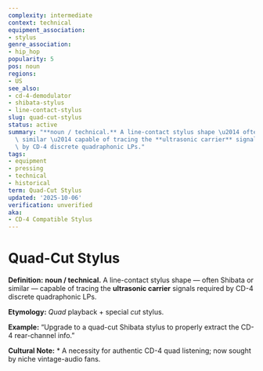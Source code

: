 ```yaml
---
complexity: intermediate
context: technical
equipment_association:
- stylus
genre_association:
- hip_hop
popularity: 5
pos: noun
regions:
- US
see_also:
- cd-4-demodulator
- shibata-stylus
- line-contact-stylus
slug: quad-cut-stylus
status: active
summary: "**noun / technical.** A line-contact stylus shape \u2014 often Shibata or\
  \ similar \u2014 capable of tracing the **ultrasonic carrier** signals required\
  \ by CD-4 discrete quadraphonic LPs."
tags:
- equipment
- pressing
- technical
- historical
term: Quad-Cut Stylus
updated: '2025-10-06'
verification: unverified
aka:
- CD-4 Compatible Stylus
---
```


# Quad-Cut Stylus

**Definition:** **noun / technical.** A line-contact stylus shape — often Shibata or similar — capable of tracing the **ultrasonic carrier** signals required by CD-4 discrete quadraphonic LPs.

**Etymology:** *Quad* playback + special *cut* stylus.

**Example:** “Upgrade to a quad-cut Shibata stylus to properly extract the CD-4 rear-channel info.”

**Cultural Note:** * A necessity for authentic CD-4 quad listening; now sought by niche vintage-audio fans.

